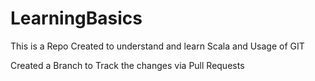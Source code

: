 # LearningBasics
This is a Repo Created to understand and learn Scala and Usage of GIT

Created a Branch to Track the changes via Pull Requests

